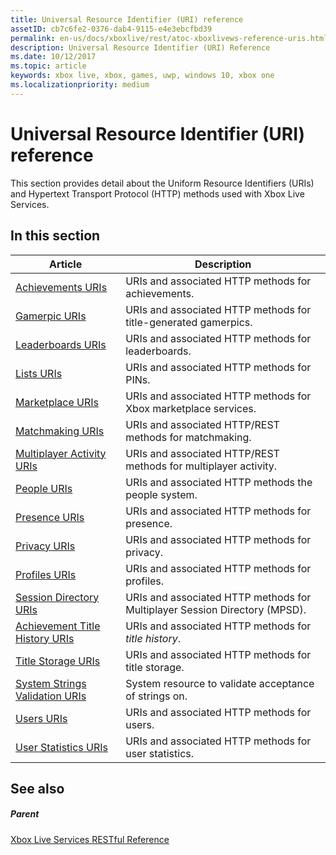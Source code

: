```yaml
---
title: Universal Resource Identifier (URI) reference
assetID: cb7c6fe2-0376-dab4-9115-e4e3ebcfbd39
permalink: en-us/docs/xboxlive/rest/atoc-xboxlivews-reference-uris.html
description: Universal Resource Identifier (URI) Reference
ms.date: 10/12/2017
ms.topic: article
keywords: xbox live, xbox, games, uwp, windows 10, xbox one
ms.localizationpriority: medium
---
```


# Universal Resource Identifier (URI) reference

This section provides detail about the Uniform Resource Identifiers (URIs) and Hypertext Transport Protocol (HTTP) methods used with Xbox Live Services.


<a id="ID4EAB"></a>

## In this section

| Article | Description |
|---------|-------------|
| [Achievements URIs](achievements/atoc-reference-achievementsv2.md) | URIs and associated HTTP methods for achievements. |
| [Gamerpic URIs](gamerpic/atoc-reference-gamerpic.md) | URIs and associated HTTP methods for title-generated gamerpics. |
| [Leaderboards URIs](leaderboard/atoc-reference-leaderboard.md) | URIs and associated HTTP methods for leaderboards. |
| [Lists URIs](lists/atoc-reference-lists.md) | URIs and associated HTTP methods for PINs. |
| [Marketplace URIs](marketplace/atoc-reference-marketplace.md) | URIs and associated HTTP methods for Xbox marketplace services. |
| [Matchmaking URIs](matchtickets/atoc-reference-matchtickets.md) | URIs and associated HTTP/REST methods for matchmaking. |
| [Multiplayer Activity URIs](multiplayeractivity/atoc-reference-multiplayer-activity.md) | URIs and associated HTTP/REST methods for multiplayer activity. |
| [People URIs](people/atoc-reference-people.md) | URIs and associated HTTP methods the people system. |
| [Presence URIs](presence/atoc-reference-presence.md) | URIs and associated HTTP methods for presence. |
| [Privacy URIs](privacy/atoc-reference-privacyv2.md) | URIs and associated HTTP methods for privacy. |
| [Profiles URIs](profileV2/atoc-reference-profiles.md) | URIs and associated HTTP methods for profiles. |
| [Session Directory URIs](sessiondirectory/atoc-reference-sessiondirectory.md) | URIs and associated HTTP methods for Multiplayer Session Directory (MPSD). |
| [Achievement Title History URIs](titlehistory/atoc-reference-titlehistoryv2.md) | URIs and associated HTTP methods for *title history*. |
| [Title Storage URIs](storage/atoc-reference-storagev2.md) | URIs and associated HTTP methods for title storage. |
| [System Strings Validation URIs](stringserver/atoc-reference-systemstringsvalidate.md) | System resource to validate acceptance of strings on. |
| [Users URIs](users/atoc-reference-users.md) | URIs and associated HTTP methods for users. |
| [User Statistics URIs](userstats/atoc-reference-userstats.md) | URIs and associated HTTP methods for user statistics. |


<a id="ID4E5C"></a>

## See also


<a id="ID4EAD"></a>

##### Parent

[Xbox Live Services RESTful Reference](../atoc-xboxlivews-reference.md)
